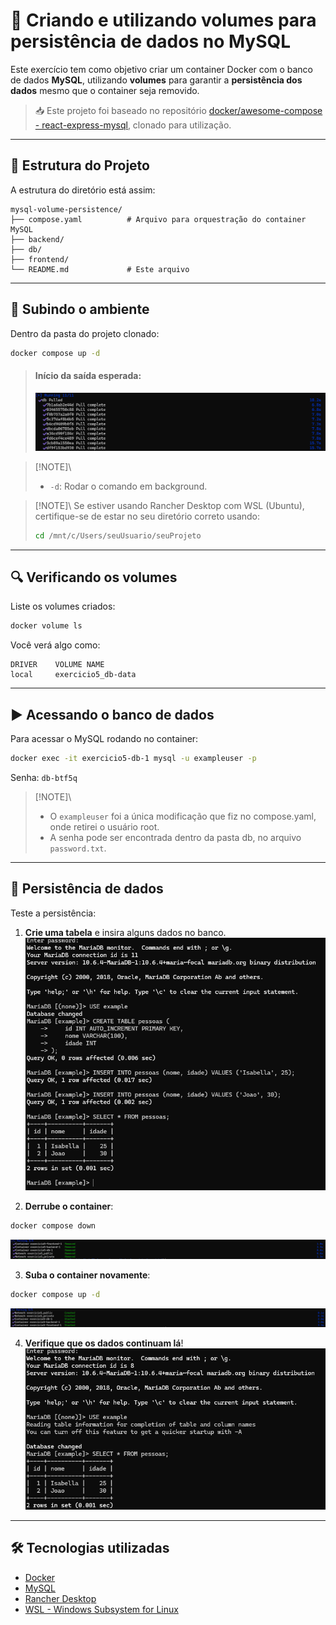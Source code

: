 
# 🐳 Criando e utilizando volumes para persistência de dados no MySQL

Este exercício tem como objetivo criar um container Docker com o banco de dados **MySQL**, utilizando **volumes** para garantir a **persistência dos dados** mesmo que o container seja removido.

> 📥 Este projeto foi baseado no repositório [docker/awesome-compose - react-express-mysql](https://github.com/docker/awesome-compose/tree/master/react-express-mysql), clonado para utilização.

---

## 🧱 Estrutura do Projeto

A estrutura do diretório está assim:

```
mysql-volume-persistence/
├── compose.yaml          # Arquivo para orquestração do container MySQL
├── backend/
├── db/
├── frontend/
└── README.md             # Este arquivo
```

---

## 🔨 Subindo o ambiente

Dentro da pasta do projeto clonado:

```bash
docker compose up -d
```

> #### Início da saída esperada:
>![alt text](prints/image-1.png)

> [!NOTE]\ 
>- `-d`: Rodar o comando em background.

> [!NOTE]\ Se estiver usando Rancher Desktop com WSL (Ubuntu), certifique-se de estar no seu diretório correto usando:
> ```bash
> cd /mnt/c/Users/seuUsuario/seuProjeto
> ```

---

## 🔍 Verificando os volumes

Liste os volumes criados:

```bash
docker volume ls
```

Você verá algo como:

```
DRIVER    VOLUME NAME
local     exercicio5_db-data
```

---

## ▶️ Acessando o banco de dados

Para acessar o MySQL rodando no container:

```bash
docker exec -it exercicio5-db-1 mysql -u exampleuser -p
```

Senha: `db-btf5q`

> [!NOTE]\ 
> - O `exampleuser` foi a única modificação que fiz no compose.yaml, onde retirei o usuário root.
> - A senha pode ser encontrada dentro da pasta db, no arquivo `password.txt`.

---

## 📂 Persistência de dados

Teste a persistência:

1. **Crie uma tabela** e insira alguns dados no banco.
![alt text](prints/image-2.png)

2. **Derrube o container**:

```bash
docker compose down
```
![alt text](prints/image-3.png)

3. **Suba o container novamente**:

```bash
docker compose up -d
```
![alt text](prints/image-4.png)

4. **Verifique que os dados continuam lá**!
![alt text](prints/image-5.png) 
---

## 🛠 Tecnologias utilizadas

- [Docker](https://www.docker.com/)
- [MySQL](https://www.mysql.com/)
- [Rancher Desktop](https://rancherdesktop.io/)
- [WSL - Windows Subsystem for Linux](https://learn.microsoft.com/en-us/windows/wsl/)